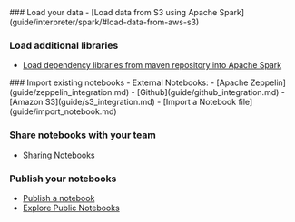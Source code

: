 <div markdown="1" class="row">
  <div class="col-md-6">
### Load your data
  - [Load data from S3 using Apache Spark](guide/interpreter/spark/#load-data-from-aws-s3)

### Load additional libraries
  - [Load dependency libraries from maven repository into Apache Spark](guide/interpreter/spark/#load-dependencies)
  </div>
  <div class="col-md-6">
### Import existing notebooks
  - External Notebooks:
    - [Apache Zeppelin](guide/zeppelin_integration.md)
    - [Github](guide/github_integration.md)
    - [Amazon S3](guide/s3_integration.md)
  - [Import a Notebook file](guide/import_notebook.md)

### Share notebooks with your team
  - [Sharing Notebooks](guide/sharing_notebooks.md)

### Publish your notebooks
  - [Publish a notebook](guide/sharing_notebooks/#publishing-notebooks-to-web)
  - [Explore Public Notebooks](guide/exploring_notebooks.md)
  </div>
</div>